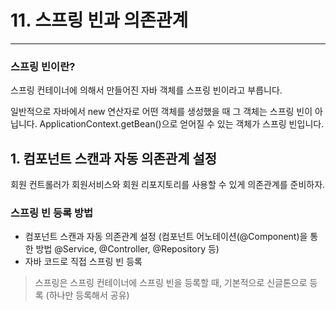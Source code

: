 # 11. 스프링 빈과 의존관계
---

### 스프링 빈이란?

스프링 컨테이너에 의해서 만들어진 자바 객체를 스프링 빈이라고 부릅니다.

일반적으로 자바에서 new 연산자로 어떤 객체를 생성했을 때 그 객체는 스프링 빈이 아닙니다. 
ApplicationContext.getBean()으로 얻어질 수 있는 객체가 스프링 빈입니다.

## 1. 컴포넌트 스캔과 자동 의존관계 설정

회원 컨트롤러가 회원서비스와 회원 리포지토리를 사용할 수 있게 의존관계를 준비하자.

### 스프링 빈 등록 방법

- 컴포넌트 스캔과 자동 의존관계 설정 (컴포넌트 어노테이션(@Component)을 통한 방법 @Service, @Controller, @Repository 등)
- 자바 코드로 직접 스프링 빈 등록

> 스프링은 스프링 컨테이너에 스프링 빈을 등록할 때, 기본적으로 신글톤으로 등록 (하나만 등록해서 공유)
